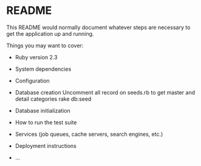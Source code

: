 # README

This README would normally document whatever steps are necessary to get the
application up and running.

Things you may want to cover:

- Ruby version
  2.3

- System dependencies

- Configuration

- Database creation
  Uncomment all record on seeds.rb to get master and detail categories
  rake db:seed

- Database initialization

- How to run the test suite

- Services (job queues, cache servers, search engines, etc.)

- Deployment instructions

- ...
